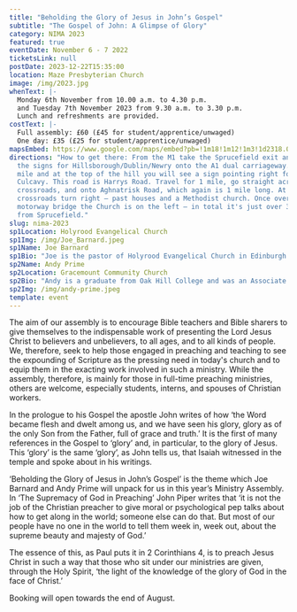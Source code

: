 ```yaml
---
title: "Beholding the Glory of Jesus in John’s Gospel"
subtitle: "The Gospel of John: A Glimpse of Glory"
category: NIMA 2023
featured: true
eventDate: November 6 - 7 2022
ticketsLink: null
postDate: 2023-12-22T15:35:00
location: Maze Presbyterian Church
image: /img/2023.jpg
whenText: |-
  Monday 6th November from 10.00 a.m. to 4.30 p.m. 
  and Tuesday 7th November 2023 from 9.30 a.m. to 3.30 p.m. 
  Lunch and refreshments are provided.
costText: |-
  Full assembly: £60 (£45 for student/apprentice/unwaged) 
  One day: £35 (£25 for student/apprentice/unwaged)
mapsEmbed: https://www.google.com/maps/embed?pb=!1m18!1m12!1m3!1d2318.0010047523247!2d-6.117361399999999!3d54.480564099999995!2m3!1f0!2f0!3f0!3m2!1i1024!2i768!4f13.1!3m3!1m2!1s0x486103191e37a8d1%3A0x2af07ebaec4c8898!2sMaze%20Presbyterian%20Church!5e0!3m2!1sen!2suk!4v1628795706431!5m2!1sen!2suk
directions: "How to get there: From the M1 take the Sprucefield exit and follow
  the signs for Hillsborough/Dublin/Newry onto the A1 dual carriageway. After 1
  mile and at the top of the hill you will see a sign pointing right for
  Culcavy. This road is Harrys Road. Travel for 1 mile, go straight across the
  crossroads, and onto Aghnatrisk Road, which again is 1 mile long. At this
  crossroads turn right – past houses and a Methodist church. Once over the
  motorway bridge the Church is on the left – in total it's just over 3 miles
  from Sprucefield."
slug: nima-2023
sp1Location: Holyrood Evangelical Church
sp1Img: /img/Joe_Barnard.jpeg
sp1Name: Joe Barnard
sp1Bio: "Joe is the pastor of Holyrood Evangelical Church in Edinburgh and the executive director of Cross Training Ministries, a discipleship ministry focused on training men in spiritual fitness. He is originally from New Orleans in the United States but has ministered in Scotland for more than 10 years. He is the author of three books — The Way Forward: A road map for spiritual growth for men in the twenty-first century; Surviving the Trenches: Killing sin before it kills you; Hymn Workouts: 100 exercises to set your heart ablaze — published by Christian Focus. He is married to Anna and has four children."
sp2Name: Andy Prime
sp2Location: Gracemount Community Church
sp2Bio: "Andy is a graduate from Oak Hill College and was an Associate Pastor at Charlotte Chapel in Edinburgh from 2010. In September 2014 he left Charlotte Chapel to join 20schemes, a church planting movement working in Scotland's most deprived areas. Andy and his wife, Sarah, who had previously worked in Gracemount — one of the housing schemes in Edinburgh — for 13 years reaching young people, subsequently planted Gracemount Community Church in 2017."
sp2Img: /img/andy-prime.jpeg
template: event
---
```

The aim of our assembly is to encourage Bible teachers and Bible sharers to give themselves to the indispensable work of presenting the Lord Jesus Christ to believers and unbelievers, to all ages, and to all kinds of people. We, therefore, seek to help those engaged in preaching and teaching to see the expounding of Scripture as the pressing need in today's church and to equip them in the exacting work involved in such a ministry. While the assembly, therefore, is mainly for those in full-time preaching ministries, others are welcome, especially students, interns, and spouses of Christian workers.

In the prologue to his Gospel the apostle John writes of how ‘the Word became flesh and dwelt among us, and we have seen his glory, glory as of the only Son from the Father, full of grace and truth.’ It is the first of many references in the Gospel to ‘glory’ and, in particular, to the glory of Jesus. This ‘glory’ is the same ‘glory’, as John tells us, that Isaiah witnessed in the temple and spoke about in his writings.

‘Beholding the Glory of Jesus in John’s Gospel’ is the theme which Joe Barnard and Andy Prime will unpack for us in this year’s Ministry Assembly. 
In ‘The Supremacy of God in Preaching’ John Piper writes that ‘it is not the job of the Christian preacher to give moral or psychological pep talks about how to get along in the world; someone else can do that. But most of our people have no one in the world to tell them week in, week out, about the supreme beauty and majesty of God.’

The essence of this, as Paul puts it in 2 Corinthians 4, is to preach Jesus Christ in such a way that those who sit under our ministries are given, through the Holy Spirit, ‘the light of the knowledge of the glory of God in the face of Christ.’

Booking will open towards the end of August.

